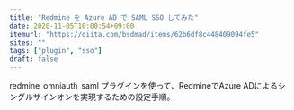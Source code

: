 ```yaml
---
title: "Redmine を Azure AD で SAML SSO してみた"
date: 2020-11-05T10:00:54+09:00
itemurl: "https://qiita.com/bsdmad/items/62b6df8c448409094fe5"
sites: ""
tags: ["plugin", "sso"]
draft: false
---
```


redmine_omniauth_saml プラグインを使って、RedmineでAzure ADによるシングルサインオンを実現するための設定手順。

